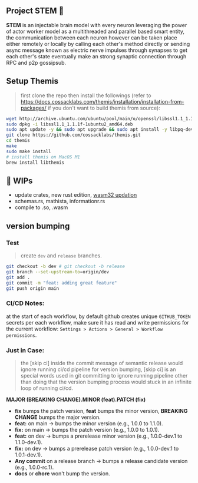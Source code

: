 

## Project STEM 🤖

**STEM** is an injectable brain model with every neuron leveraging the power of actor worker model as a multithreaded and parallel based smart entity, the communication between each neuron however can be taken place either remotely or locally by calling each other's method directly or sending async message known as electric nerve impulses through synapses to get each other's state eventually make an strong synaptic connection through RPC and p2p gossipsub.

## Setup Themis
> first clone the repo then install the followings (refer to https://docs.cossacklabs.com/themis/installation/installation-from-packages/ if you don't want to build themis from source):

```bash
wget http://archive.ubuntu.com/ubuntu/pool/main/o/openssl/libssl1.1_1.1.1f-1ubuntu2_amd64.deb
sudo dpkg -i libssl1.1_1.1.1f-1ubuntu2_amd64.deb
sudo apt update -y && sudo apt upgrade && sudo apt install -y libpq-dev pkg-config build-essential libudev-dev libssl-dev librust-openssl-dev
git clone https://github.com/cossacklabs/themis.git
cd themis
make
sudo make install
# install themis on MacOS M1
brew install libthemis
```
## 🧱 WIPs

- update crates, new rust edition, [wasm32 updation](https://blog.rust-lang.org/2024/04/09/updates-to-rusts-wasi-targets.html)
- schemas.rs, mathista, informationr.rs
- compile to .so, .wasm

## version bumping 

### Test

> create `dev` and `release` branches. 

```bash
git checkout -b dev # git checkout -b release
git branch --set-upstream-to=origin/dev
git add .
git commit -m "feat: adding great feature"
git push origin main
```

### CI/CD Notes:

at the start of each workflow, by default github creates unique `GITHUB_TOKEN` secrets per each workflow, make sure it has read and write permissions for the current workflow: `Settings > Actions > General > Workflow permissions`.

### Just in Case:

> the [skip ci] inside the commit message of semantic release would ignore running ci/cd pipeline 
for version bumping, [skip ci] is an special words used in git committing to ignore running pipeline
other than doing that the version bumping process would stuck in an infinite loop of running ci/cd.

**MAJOR (BREAKING CHANGE).MINOR (feat).PATCH (fix)**

- **fix** bumps the patch version, **feat** bumps the minor version, **BREAKING CHANGE** bumps the major version.
- **feat:** on main -> bumps the minor version (e.g., 1.0.0 to 1.1.0).
- **fix:** on main -> bumps the patch version (e.g., 1.0.0 to 1.0.1).
- **feat:** on dev -> bumps a prerelease minor version (e.g., 1.0.0-dev.1 to 1.1.0-dev.1).
- **fix:** on dev -> bumps a prerelease patch version (e.g., 1.0.0-dev.1 to 1.0.1-dev.1).
- **Any commit** on a release branch -> bumps a release candidate version (e.g., 1.0.0-rc.1).
- **docs** or **chore** won't bump the version.
